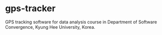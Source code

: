 # gps-tracker
GPS tracking software for data analysis course 
in Department of Software Convergence, Kyung Hee University, Korea.
